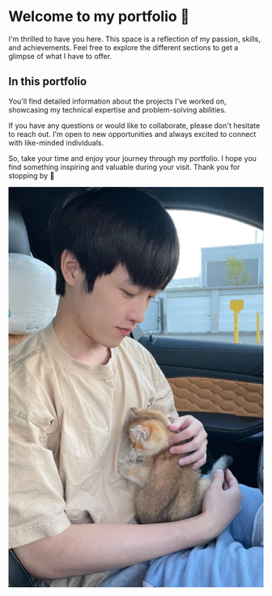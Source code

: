 # Welcome to my portfolio   :tada:
I'm thrilled to have you here. This space is a reflection of my passion, skills, and achievements. Feel free to explore the different sections to get a glimpse of what I have to offer.

## In this portfolio
You'll find detailed information about the projects I've worked on, showcasing my technical expertise and problem-solving abilities. 

If you have any questions or would like to collaborate, please don't hesitate to reach out. I'm open to new opportunities and always excited to connect with like-minded individuals.

So, take your time and enjoy your journey through my portfolio. I hope you find something inspiring and valuable during your visit. Thank you for stopping by :rocket:

![me](./res/me.png "me")